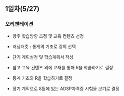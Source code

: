## 1일차(5/27)



### 오리엔테이션





- 향후 학습방향 조정 및 교육 컨텐츠 선정

- 러닝패킷 : 통계의 기초로 강의 선택

- 단기 계획설정 및 학습계획서 작성

- 참고 교육 컨텐츠 외에 교재를 통해 R을 학습하기로 결정

- 통계 기초와 R을 학습하기로 결정

- 장기 계획으로 8월에 있는 ADSP자격증 시험을 보기로 결정